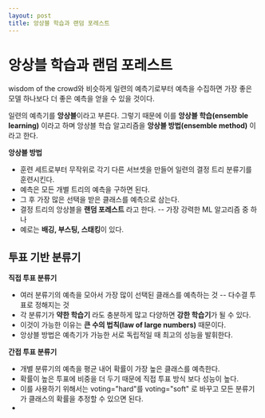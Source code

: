 ```yaml
---
layout: post
title: 앙상블 학습과 랜덤 포레스트
---
```


# 앙상블 학습과 랜덤 포레스트

wisdom of the crowd와 비슷하게 일련의 예측기로부터 예측을 수집하면 가장 좋은 모델 하나보다 더 좋은 예측을 얻을 수 있을 것이다.

일련의 예측기를 **앙상블**이라고 부른다. 그렇기 때문에 이를 **앙상블 학습(ensemble learning)** 이라고 하며 앙상블 학습 알고리즘을 **앙상블 방법(ensemble method)** 이라고 한다.

**앙상블 방법**

- 훈련 세트로부터 무작위로 각기 다른 서브셋을 만들어 일련의 결정 트리 분류기를 훈련시킨다.
- 예측은 모든 개별 트리의 예측을 구하면 된다.
- 그 후 가장 많은 선택을 받은 클래스를 예측으로 삼는다.
- 결정 트리의 앙상블을 **랜덤 포레스트** 라고 한다.
-- 가장 강력한 ML 알고리즘 중 하나
- 예로는 **배깅, 부스팅, 스태킹**이 있다.


## 투표 기반 분류기

**직접 투표 분류기**
- 여러 분류기의 예측을 모아서 가장 많이 선택된 클래스를 예측하는 것
-- 다수결 투표로 정해지는 것
- 각 분류기가 **약한 학습기** 라도 충분하게 많고 다양하면 **강한 학습기**가 될 수 있다.
- 이것이 가능한 이유는 **큰 수의 법칙(law of large numbers)** 때문이다.
- 앙상블 방법은 예측기가 가능한 서로 독립적일 때 최고의 성능을 발휘한다.

**간접 투표 분류기**
- 개별 분류기의 예측을 평균 내어 확률이 가장 높은 클래스를 예측한다.
- 확률이 높은 투표에 비중을 더 두기 때문에 직접 투표 방식 보다 성능이 높다.
- 이를 사용하기 위해서는 voting="hard"를 voting="soft" 로 바꾸고 모든 분류기가 클래스의 확률을 추정할 수 있으면 된다.
- 
<!--stackedit_data:
eyJoaXN0b3J5IjpbLTY1Njg3MTc4NiwtMTk1Mzg0MzA0OCwtMT
M4NTE1MzMwMiwxNzMzNjQ2OTkyLDU3NDIxMDcxOCw5Mjc0MDgw
NjgsLTEyMjEyMjc4MDAsLTExOTI5OTU3MTldfQ==
-->